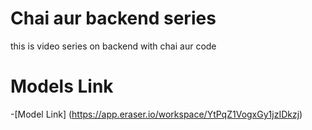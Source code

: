 # Chai aur backend series

this is video series on backend with chai aur code

# Models Link 
 -[Model Link] (https://app.eraser.io/workspace/YtPqZ1VogxGy1jzIDkzj)